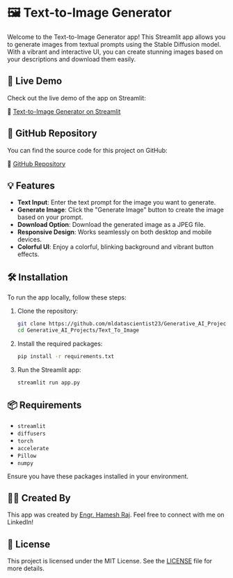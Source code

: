 # 🖼️ Text-to-Image Generator

Welcome to the Text-to-Image Generator app! This Streamlit app allows you to generate images from textual prompts using the Stable Diffusion model. With a vibrant and interactive UI, you can create stunning images based on your descriptions and download them easily.

## 🚀 Live Demo

Check out the live demo of the app on Streamlit:

🔗 [Text-to-Image Generator on Streamlit](https://image-captioning-to-text.streamlit.app/)

## 📂 GitHub Repository

You can find the source code for this project on GitHub:

🔗 [GitHub Repository](https://github.com/mldatascientist23/Generative_AI_Projects)

## 💡 Features

- **Text Input**: Enter the text prompt for the image you want to generate.
- **Generate Image**: Click the "Generate Image" button to create the image based on your prompt.
- **Download Option**: Download the generated image as a JPEG file.
- **Responsive Design**: Works seamlessly on both desktop and mobile devices.
- **Colorful UI**: Enjoy a colorful, blinking background and vibrant button effects.

## 🛠️ Installation

To run the app locally, follow these steps:

1. Clone the repository:

    ```bash
    git clone https://github.com/mldatascientist23/Generative_AI_Projects.git
    cd Generative_AI_Projects/Text_To_Image
    ```

2. Install the required packages:

    ```bash
    pip install -r requirements.txt
    ```

3. Run the Streamlit app:

    ```bash
    streamlit run app.py
    ```

## 📦 Requirements

- `streamlit`
- `diffusers`
- `torch`
- `accelerate`
- `Pillow`
- `numpy`

Ensure you have these packages installed in your environment.

## 🧑‍💻 Created By

This app was created by [Engr. Hamesh Raj](https://www.linkedin.com/in/datascientisthameshraj/). Feel free to connect with me on LinkedIn!

## 📝 License

This project is licensed under the MIT License. See the [LICENSE](LICENSE) file for more details.